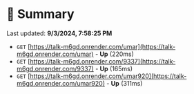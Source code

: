 # 📖 Summary
Last updated: **9/3/2024, 7:58:25 PM**

- `GET` [https://talk-m6gd.onrender.com/umar](https://talk-m6gd.onrender.com/umar) - **Up** (220ms)
- `GET` [https://talk-m6gd.onrender.com/9337](https://talk-m6gd.onrender.com/9337) - **Up** (165ms)
- `GET` [https://talk-m6gd.onrender.com/umar920](https://talk-m6gd.onrender.com/umar920) - **Up** (311ms)
